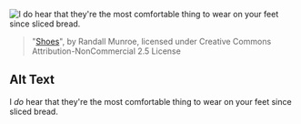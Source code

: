 ![I *do* hear that they're the most comfortable thing to wear on your feet since sliced bread.](https://imgs.xkcd.com/comics/shoes.png)
> "[Shoes](https://xkcd.com/1065/)", by Randall Munroe, licensed under Creative Commons Attribution-NonCommercial 2.5 License

## Alt Text
I *do* hear that they're the most comfortable thing to wear on your feet since sliced bread.
